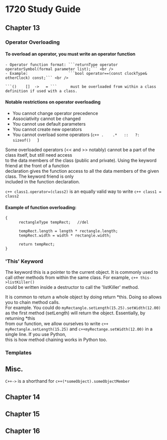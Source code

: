 # 1720 Study Guide
## Chapter 13

### Operator Overloading
		
 #### To overload an operator, you must write an operator function <br />
	- Operator function format: ```returnType operator operatorSymbol(formal parameter list);``` <br />
	- Example:                  ```bool operator==(const clockType& otherClock) const;``` <br />
	
	```()	 []	 ->	  = ```   	 must be overloaded from within a class definition if used with a class.
			
#### Notable restrictions on operator overloading <br />
- You cannot change operator precedence <br />
- Associativity cannot be changed  <br />
- You cannot use default parameters <br />
- You cannot create new operators <br />
- You cannot overload some operators (```c++ .    .*   ::   ?:   sizeof()   ```) <br />
		
Some overloaded operators (<< and >> notably) cannot be a part of the class itself, but still need access <br /> 
to the data members of the class (public and private). Using the keyword friend at the front of a function  <br />
declaration gives the function access to all the data members of the given class. The keyword friend is only   <br />
included in the function declaration.  <br />
	
```c++ class1.operator=(class2)``` is an equally valid way to write ```c++ class1 = class2 ``` <br />
	
#### Example of function overloading: <br />
```c++rectangleType rectangleType::operator* (const rectangleType& rectangle) const 
{ 
      rectangleType tempRect;   //del
      
      tempRect.length = length * rectangle.length; 
      tempRect.width = width * rectangle.width; 
      
      return tempRect; 
}
```

### 'This' Keyword 
The keyword this is a pointer to the current object. It is commonly used to call other methods from within the same class. For example, ```c++ this->listKiller()```  <br />
could be  written inside a destructor to call the 'listKiller' method. <br />

It is common to return a whole object by doing return \*this. Doing so allows you to chain method calls. <br />
For example. You could do ```myRectangle.setLength(15.25).setWidth(12.00)``` as the first method (setLength) will return the object. Essentially, by returning \*this  <br />
from our function, we allow ourselves to write  ```c++ myRectangle.setLength(15.25)``` and ```c++myRectange.setWidth(12.00)``` in a single line. If you use Python, <br />
this is how method chaining works in Python too. <br />
	
### Templates
	

## Misc.
```C++->```  is a shorthand for ```c++(*someObject).someObjectMember``` <br />

## Chapter 14


## Chapter 15


## Chapter 16

